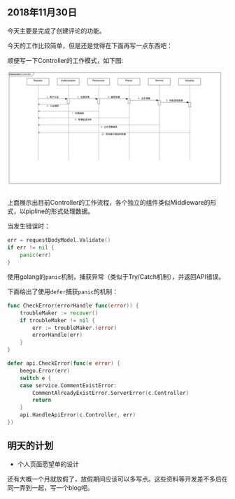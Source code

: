 ## 2018年11月30日
今天主要是完成了创建评论的功能。

今天的工作比较简单，但是还是觉得在下面再写一点东西吧：

顺便写一下Controller的工作模式，如下图:

![Controller](/pics/Controller.jpg "Controller")

上面展示出目前Controller的工作流程，各个独立的组件类似Middleware的形式，以pipline的形式处理数据。


当发生错误时：
```go
err = requestBodyModel.Validate()
if err != nil {
    panic(err)
}
```

使用golang的`panic`机制，捕获异常（类似于Try/Catch机制），并返回API错误。

下面给出了使用`defer`捕获`panic`的机制：

```go
func CheckError(errorHandle func(error)) {
	troubleMaker := recover()
	if troubleMaker != nil {
		err := troubleMaker.(error)
		errorHandle(err)
	}
}
```

```go
defer api.CheckError(func(e error) {
    beego.Error(err)
    switch e {
    case service.CommentExistError:
        CommentAlreadyExistError.ServerError(c.Controller)
        return
    }
    api.HandleApiError(c.Controller, err)
})
```

## 明天的计划
- 个人页面愿望单的设计

还有大概一个月就放假了，放假期间应该可以多写点。这些资料等开发差不多后在同一弄到一起，写一个blog吧。


